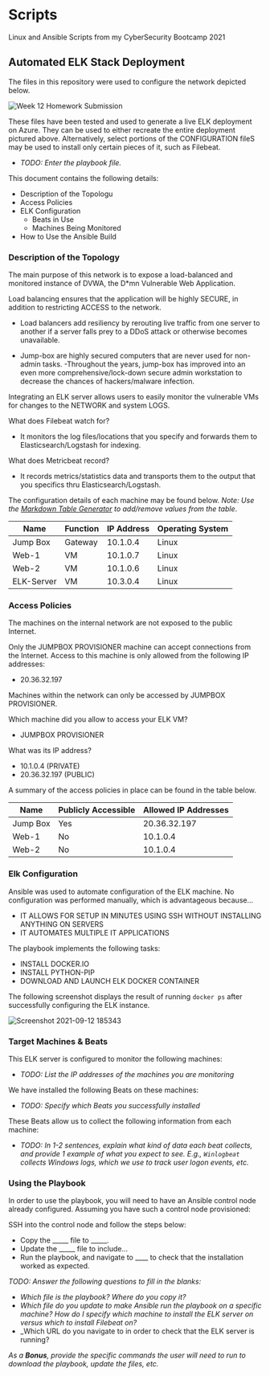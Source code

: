 # Scripts
Linux and Ansible Scripts from my CyberSecurity Bootcamp 2021

## Automated ELK Stack Deployment

The files in this repository were used to configure the network depicted below.

![Week 12 Homework Submission](https://user-images.githubusercontent.com/84828582/132951284-0174e5e1-cd24-48a8-92e6-cce3df52eed2.png)

These files have been tested and used to generate a live ELK deployment on Azure. They can be used to either recreate the entire deployment pictured above. Alternatively, select portions of the CONFIGURATION fileS may be used to install only certain pieces of it, such as Filebeat.

  - _TODO: Enter the playbook file._

This document contains the following details:
- Description of the Topologu
- Access Policies
- ELK Configuration
  - Beats in Use
  - Machines Being Monitored
- How to Use the Ansible Build


### Description of the Topology

The main purpose of this network is to expose a load-balanced and monitored instance of DVWA, the D*mn Vulnerable Web Application.

Load balancing ensures that the application will be highly SECURE, in addition to restricting ACCESS to the network.

- Load balancers add resiliency by rerouting live traffic from one server to another if a server falls prey to a DDoS attack or otherwise becomes unavailable.

- Jump-box are highly secured computers that are never used for non-admin tasks. -Throughout the years, jump-box has improved into an even more comprehensive/lock-down secure admin workstation to decrease the chances of hackers/malware infection.

Integrating an ELK server allows users to easily monitor the vulnerable VMs for changes to the NETWORK and system LOGS.

What does Filebeat watch for? 
- It monitors the log files/locations that you specify and forwards them to Elasticsearch/Logstash for indexing.
 
What does Metricbeat record?
- It records metrics/statistics data and transports them to the output that you specifics thru Elasticsearch/Logstash.

The configuration details of each machine may be found below.
_Note: Use the [Markdown Table Generator](http://www.tablesgenerator.com/markdown_tables) to add/remove values from the table_.

| Name      | Function | IP Address | Operating System |
|-----------|----------|------------|------------------|
| Jump Box  | Gateway  | 10.1.0.4   | Linux            |
| Web-1     | VM       | 10.1.0.7   | Linux            |
| Web-2     | VM       | 10.1.0.6   | Linux            |
| ELK-Server| VM       | 10.3.0.4   | Linux            |

### Access Policies

The machines on the internal network are not exposed to the public Internet. 

Only the JUMPBOX PROVISIONER machine can accept connections from the Internet. Access to this machine is only allowed from the following IP addresses:
- 20.36.32.197

Machines within the network can only be accessed by JUMPBOX PROVISIONER.

Which machine did you allow to access your ELK VM?
- JUMPBOX PROVISIONER

What was its IP address?
- 10.1.0.4 (PRIVATE)
- 20.36.32.197 (PUBLIC)

A summary of the access policies in place can be found in the table below.

| Name     | Publicly Accessible | Allowed IP Addresses |
|----------|---------------------|----------------------|
| Jump Box | Yes                 | 20.36.32.197    |
| Web-1         | No                     | 10.1.0.4                     |
| Web-2         | No                    | 10.1.0.4                      |

### Elk Configuration

Ansible was used to automate configuration of the ELK machine. No configuration was performed manually, which is advantageous because...
- IT ALLOWS FOR SETUP IN MINUTES USING SSH WITHOUT INSTALLING ANYTHING ON SERVERS
- IT AUTOMATES MULTIPLE IT APPLICATIONS

The playbook implements the following tasks:
- INSTALL DOCKER.IO
- INSTALL PYTHON-PIP
- DOWNLOAD AND LAUNCH ELK DOCKER CONTAINER

The following screenshot displays the result of running `docker ps` after successfully configuring the ELK instance.

![Screenshot 2021-09-12 185343](https://user-images.githubusercontent.com/84828582/132981477-5dc38ccd-6291-40c6-bb71-937d702d33e8.png)


### Target Machines & Beats
This ELK server is configured to monitor the following machines:
- _TODO: List the IP addresses of the machines you are monitoring_

We have installed the following Beats on these machines:
- _TODO: Specify which Beats you successfully installed_

These Beats allow us to collect the following information from each machine:
- _TODO: In 1-2 sentences, explain what kind of data each beat collects, and provide 1 example of what you expect to see. E.g., `Winlogbeat` collects Windows logs, which we use to track user logon events, etc._

### Using the Playbook
In order to use the playbook, you will need to have an Ansible control node already configured. Assuming you have such a control node provisioned: 

SSH into the control node and follow the steps below:
- Copy the _____ file to _____.
- Update the _____ file to include...
- Run the playbook, and navigate to ____ to check that the installation worked as expected.

_TODO: Answer the following questions to fill in the blanks:_
- _Which file is the playbook? Where do you copy it?_
- _Which file do you update to make Ansible run the playbook on a specific machine? How do I specify which machine to install the ELK server on versus which to install Filebeat on?_
- _Which URL do you navigate to in order to check that the ELK server is running?

_As a **Bonus**, provide the specific commands the user will need to run to download the playbook, update the files, etc._
